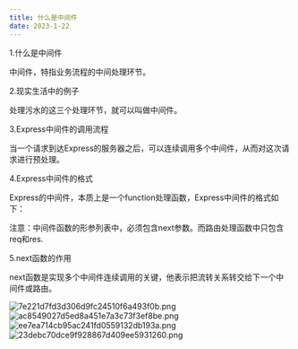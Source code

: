 ```yaml
---
title: 什么是中间件
date: 2023-1-22
---
```

1.什么是中间件

中间件，特指业务流程的中间处理环节。

2.现实生活中的例子


处理污水的这三个处理环节，就可以叫做中间件。

3.Express中间件的调用流程

当一个请求到达Express的服务器之后，可以连续调用多个中间件，从而对这次请求进行预处理。


4.Express中间件的格式

Express的中间件，本质上是一个function处理函数，Express中间件的格式如下：


注意：中间件函数的形参列表中，必须包含next参数。而路由处理函数中只包含req和res.

5.next函数的作用

next函数是实现多个中间件连续调用的关键，他表示把流转关系转交给下一个中间件或路由。

![7e221d7fd3d306d9fc24510f6a493f0b.png](https://s1.imagehub.cc/images/2023/02/01/7e221d7fd3d306d9fc24510f6a493f0b.png)
![ac8549027d5ed8a451e7a3c73f3ef8be.png](https://s1.imagehub.cc/images/2023/02/01/ac8549027d5ed8a451e7a3c73f3ef8be.png)
![ee7ea714cb95ac241fd0559132db193a.png](https://s1.imagehub.cc/images/2023/02/01/ee7ea714cb95ac241fd0559132db193a.png)
![23debc70dce9f928867d409ee5931260.png](https://s1.imagehub.cc/images/2023/02/01/23debc70dce9f928867d409ee5931260.png)
